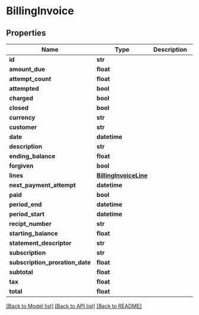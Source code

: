# BillingInvoice

## Properties
Name | Type | Description | Notes
------------ | ------------- | ------------- | -------------
**id** | **str** |  | 
**amount_due** | **float** |  | [optional] 
**attempt_count** | **float** |  | [optional] 
**attempted** | **bool** |  | [optional] 
**charged** | **bool** |  | [optional] 
**closed** | **bool** |  | [optional] 
**currency** | **str** |  | [optional] 
**customer** | **str** |  | [optional] 
**date** | **datetime** |  | [optional] 
**description** | **str** |  | [optional] 
**ending_balance** | **float** |  | [optional] 
**forgiven** | **bool** |  | [optional] 
**lines** | [**BillingInvoiceLine**](BillingInvoiceLine.md) |  | [optional] 
**next_payment_attempt** | **datetime** |  | [optional] 
**paid** | **bool** |  | [optional] 
**period_end** | **datetime** |  | [optional] 
**period_start** | **datetime** |  | [optional] 
**recipt_number** | **str** |  | [optional] 
**starting_balance** | **float** |  | [optional] 
**statement_descriptor** | **str** |  | [optional] 
**subscription** | **str** |  | [optional] 
**subscription_proration_date** | **float** |  | [optional] 
**subtotal** | **float** |  | [optional] 
**tax** | **float** |  | [optional] 
**total** | **float** |  | [optional] 

[[Back to Model list]](../README.md#documentation-for-models) [[Back to API list]](../README.md#documentation-for-api-endpoints) [[Back to README]](../README.md)



